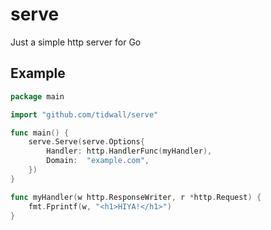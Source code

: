 # serve

Just a simple http server for Go

## Example

```go
package main

import "github.com/tidwall/serve"

func main() {
	serve.Serve(serve.Options{
		Handler: http.HandlerFunc(myHandler),
		Domain:  "example.com",
	})
}

func myHandler(w http.ResponseWriter, r *http.Request) {
	fmt.Fprintf(w, "<h1>HIYA!</h1>")
}
```

